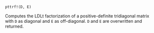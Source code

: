 ```
pttrf!(D, E)
```

Computes the LDLt factorization of a positive-definite tridiagonal matrix with `D` as diagonal and `E` as off-diagonal. `D` and `E` are overwritten and returned.
